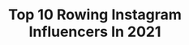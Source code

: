 ---
title: Top 10 Rowing Instagram Influencers In 2021
description: >-
  Find top rowing Instagram influencers in 2021. Most popular hashtags: #rowing #roeien #rudern.
platform: Instagram
hits: 562
text_top: See the most popular Instagram profiles on inBeat.
text_bottom: Our database has 562 Instagram influencers like this for you to pitch.
profiles:
  - username: "angelfournierrodriguez"
    fullname: >-
      Angel Fournier Rodriguez
    bio: >-
      Rowing 🇨🇺
    location: ""
    followers: 6158
    engagement: 996
    commentsToLikes: 0.011029
    id: ck5hggm0b2nri0i115wadcbl7
    verified: false
    hashtags: ""
  - username: "rowing.world"
    fullname: >-
      Rowing
    bio: >-
      👍 BEST 🔝 Rowing 🚣 Daily 🔛 Follow👉 Turn ON post notifications 💯 🚚 Worldwide shipping. Click to Shop T-Shirts 👕 ⤵👇
    location: "United States"
    followers: 19065
    engagement: 763
    commentsToLikes: 0.012098
    id: ck6u101neir9l0j71ptrtdjlc
    verified: false
    hashtags: "#repost"
  - username: "rowing.lover.ig"
    fullname: >-
      Rowing
    bio: >-
      Rowing !!!!!!!!!!!
    location: "United States"
    followers: 5385
    engagement: 958
    commentsToLikes: 0.012599
    id: ck8tb1fnjtydz0j78i7s3ixtd
    verified: false
    hashtags: ""
  - username: "sergi_miro"
    fullname: >-
      𝗦𝗘𝗥𝗚𝗜 𝗠𝗜𝗥𝗢́
    bio: >-
      📍Barcelona 💼 Marketing 🚣🏽‍♀️ Rowing ✨Lifestyle 🐱Lana 🌱Plant Lover 🌍 Travel ♀️Feminist 📩 smirosergi@icloud.com
    location: "Spain"
    followers: 30793
    engagement: 1878
    commentsToLikes: 0.014165
    id: ck5c9b794b4i90i11y7et16z6
    verified: false
    hashtags: "#beachvibes, #beach, #weekendvibes, #summer"
  - username: "juneschellscheidt"
    fullname: >-
      June Schellscheidt
    bio: >-
      NJ | California Rowing | ΔΓ
    location: "United States"
    followers: 2054
    engagement: 2477
    commentsToLikes: 0.043180
    id: ckap6c0pcf9980i78tkzjyt2o
    verified: false
    hashtags: "#uvgala"
  - username: "merijnsoeters"
    fullname: >-
      Merijn Soeters Photography
    bio: >-
      Professional photographer. Publisher of the books 'Ten years by the water' and ‘The cup from 1886’. #rowing #photographer #roeien #photography
    location: ""
    followers: 6947
    engagement: 614
    commentsToLikes: 0.010095
    id: ck0twh2iifcj40i192kmk4prb
    verified: false
    hashtags: "#rowing, #canottaggio, #aviron, #rudern"
  - username: "helenglovergb"
    fullname: >-
      Helen
    bio: >-
      🏆Olympic Rowing Champion 2012 and 2016, 🥇3 x World Champion. Enquiries to Hugo@ignite-sports.co.uk 💪🏻#fitness 💁#health 🌲#adventure 👶 👶 👦 #family
    location: "United Kingdom"
    followers: 31884
    engagement: 808
    commentsToLikes: 0.015962
    id: ck0w5dtrr35ig0i19of9nyhs0
    verified: false
    hashtags: "#toddler, #training, #cute, #mumlife"
  - username: "stefanoppo"
    fullname: >-
      Stefano Oppo
    bio: >-
      World Rowing Championships 🥈 // Olympic in Rio 🇧🇷 // Italian Rowing Team 🇮🇹 Live ⬇️
    location: "Italy"
    followers: 24507
    engagement: 326
    commentsToLikes: 0.009338
    id: ck138f1hgfx6t0i19cu3okuds
    verified: false
    hashtags: "#suppliedbyseikoitalia, #seiko5sports, #showyourstyle, #adv"
  - username: "bjornvdende"
    fullname: >-
      Bjorn van den Ende
    bio: >-
      🇳🇱 Olympic rowing athlete 🚣 Member of the @hollandacht 🇯🇵 Olympic Games Tokyo 2021 🤙 @redbullned athlete 🏋🏼 Former lightweight | OG Rio '
    location: "Brazil"
    followers: 8199
    engagement: 575
    commentsToLikes: 0.009538
    id: ck600ohuddysl0i14ks9cmdzr
    verified: false
    hashtags: "#trainingcamp, #teamnl, #hollandacht, #rowing"
  - username: "artofrowing.nz"
    fullname: >-
      Art of Rowing
    bio: >-
      Creating original rowing art, one stroke at the time. Drawing, painting, photography, space exploration.
    location: "New Zealand"
    followers: 6433
    engagement: 989
    commentsToLikes: 0.007241
    id: ck0w55h8u1zpm0i199tyqd2ab
    verified: false
    hashtags: "#gustavklimt, #artnouveau, #rowing, #artofrowingnz"
---